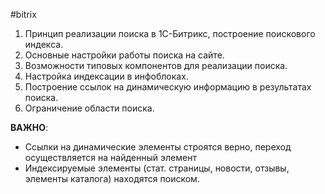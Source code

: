 #bitrix 

1. Принцип реализации поиска в 1С-Битрикс, построение поискового индекса. 
2. Основные настройки работы поиска на сайте. 
3. Возможности типовых компонентов для реализации поиска. 
4. Настройка индексации в инфоблоках. 
5. Построение ссылок на динамическую информацию в результатах поиска. 
6. Ограничение области поиска.

**ВАЖНО**:
- Ссылки на динамические элементы строятся верно, переход осуществляется на найденный элемент
- Индексируемые элементы (стат. страницы, новости, отзывы, элементы каталога) находятся поиском.
